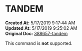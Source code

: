 # TANDEM

**Created At:** 5/17/2019 9:17:44 AM  
**Updated At:** 5/17/2019 9:25:02 AM  
**Original Doc:** [388657-tandem](https://docs.jbase.com/48399-tools/388657-tandem)  

This command is **not** supported.